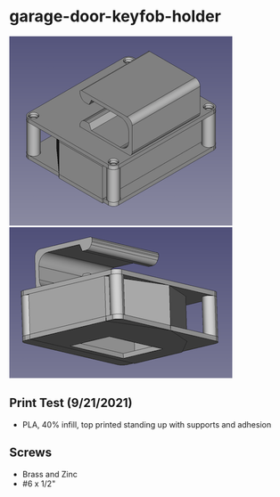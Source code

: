 # garage-door-keyfob-holder

![view01](media/view01.png)
![view02](media/view02.png)

## Print Test (9/21/2021)
- PLA, 40% infill, top printed standing up with supports and adhesion

## Screws
- Brass and Zinc
- #6 x 1/2"